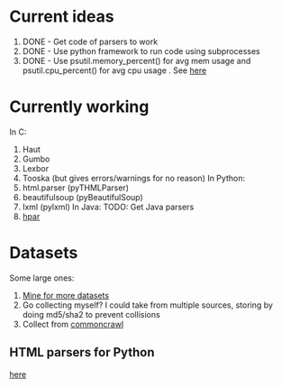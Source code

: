 # Current ideas
 1. DONE - Get code of parsers to work
 2. DONE - Use python framework to run code using subprocesses
 3. DONE - Use psutil.memory_percent() for avg mem usage and psutil.cpu_percent() for avg cpu usage . See [here](https://psutil.readthedocs.io/en/latest/)

# Currently working
In C:
 1. Haut
 2. Gumbo
 3. Lexbor
 4. Tooska (but gives errors/warnings for no reason)
In Python:
 1. html.parser (pyTHMLParser)
 2. beautifulsoup (pyBeautifulSoup)
 3. lxml (pylxml)
In Java:
TODO: Get Java parsers
 1. [hpar](https://github.com/zhijia/HPar)

# Datasets
 Some large ones:
 1. [Mine for more datasets](https://www.researchgate.net/post/Where_can_I_find_the_web_pages_dataset_for_information_extraction)
 2. Go collecting myself? I could take from multiple sources, storing by doing md5/sha2 to prevent collisions
 3. Collect from [commoncrawl](https://commoncrawl.org/the-data/get-started/)
<!-- https://commoncrawl.org/2020/04/march-april-2020-crawl-archive-now-available/ -->

## HTML parsers for Python
[here](https://stackoverflow.com/questions/11709079/parsing-html-using-python)